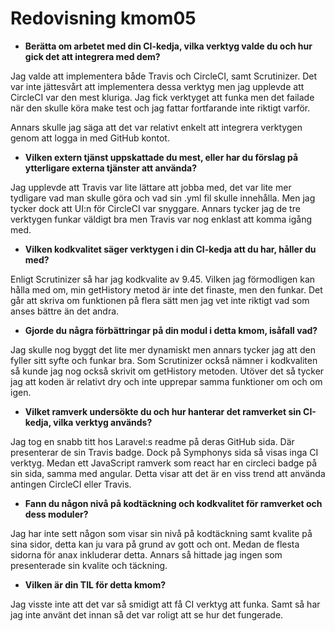 ---
---
Redovisning kmom05
=========================

<ul><li><strong>Berätta om arbetet med din CI-kedja, vilka verktyg valde du och hur gick det att integrera med dem?</strong></li></ul><p><span style="font-weight: 400;" data-mce-style="font-weight: 400;">Jag valde att implementera både Travis och CircleCI, samt Scrutinizer. Det var inte jättesvårt att implementera dessa verktyg men jag upplevde att CircleCI var den mest kluriga. Jag fick verktyget att funka men det failade när den skulle köra make test och jag fattar fortfarande inte riktigt varför.&nbsp;</span></p><p><span style="font-weight: 400;" data-mce-style="font-weight: 400;">Annars skulle jag säga att det var relativt enkelt att integrera verktygen genom att logga in med GitHub kontot.</span></p><ul><li><strong>Vilken extern tjänst uppskattade du mest, eller har du förslag på ytterligare externa tjänster att använda?</strong></li></ul><p><span style="font-weight: 400;" data-mce-style="font-weight: 400;">Jag upplevde att Travis var lite lättare att jobba med, det var lite mer tydligare vad man skulle göra och vad sin .yml fil skulle innehålla. Men jag tycker dock att UI:n för CircleCI var snyggare. Annars tycker jag de tre verktygen funkar väldigt bra men Travis var nog enklast att komma igång med.</span></p><ul><li><strong>Vilken kodkvalitet säger verktygen i din CI-kedja att du har, håller du med?</strong></li></ul><p><span style="font-weight: 400;" data-mce-style="font-weight: 400;">Enligt Scrutinizer så har jag kodkvalite av 9.45. Vilken jag förmodligen kan hålla med om, min getHistory metod är inte det finaste, men den funkar. Det går att skriva om funktionen på flera sätt men jag vet inte riktigt vad som anses bättre än det andra.</span></p><ul><li><strong>Gjorde du några förbättringar på din modul i detta kmom, isåfall vad?</strong></li></ul><p><span style="font-weight: 400;" data-mce-style="font-weight: 400;">Jag skulle nog byggt det lite mer dynamiskt men annars tycker jag att den fyller sitt syfte och funkar bra. Som Scrutinizer också nämner i kodkvaliten så kunde jag nog också skrivit om getHistory metoden. Utöver det så tycker jag att koden är relativt dry och inte upprepar samma funktioner om och om igen.</span></p><ul><li><strong>Vilket ramverk undersökte du och hur hanterar det ramverket sin CI-kedja, vilka verktyg används?</strong></li></ul><p><span style="font-weight: 400;" data-mce-style="font-weight: 400;">Jag tog en snabb titt hos Laravel:s readme på deras GitHub sida. Där presenterar de sin Travis badge. Dock på Symphonys sida så visas inga CI verktyg. Medan ett JavaScript ramverk som react har en circleci badge på sin sida, samma med angular. Detta visar att det är en viss trend att använda antingen CircleCI eller Travis.</span></p><ul><li><strong>Fann du någon nivå på kodtäckning och kodkvalitet för ramverket och dess moduler?</strong></li></ul><p><span style="font-weight: 400;" data-mce-style="font-weight: 400;">Jag har inte sett någon som visar sin nivå på kodtäckning samt kvalite på sina sidor, detta kan ju vara på grund av gott och ont. Medan de flesta sidorna för anax inkluderar detta. Annars så hittade jag ingen som presenterade sin kvalite och täckning.</span></p><ul><li><strong>Vilken är din TIL för detta kmom?</strong></li></ul><p><span style="font-weight: 400;" data-mce-style="font-weight: 400;">Jag visste inte att det var så smidigt att få CI verktyg att funka. Samt så har jag inte använt det innan så det var roligt att se hur det fungerade.</span></p><p><br><br></p>
